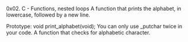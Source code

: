 0x02. C - Functions, nested loops
A  function that prints the alphabet, in lowercase, followed by a new line.

Prototype: void print_alphabet(void);
You can only use _putchar twice in your code.
A  function that checks for alphabetic character.
